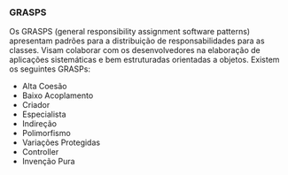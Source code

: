 ### GRASPS

Os GRASPS (general responsibility assignment software patterns) apresentam padrões para a distribuição de responsabilidades para as classes. Visam colaborar com os desenvolvedores na elaboração de aplicações sistemáticas e bem estruturadas orientadas a objetos. Existem os seguintes GRASPs:

* Alta Coesão
* Baixo Acoplamento
* Criador
* Especialista
* Indireção
* Polimorfismo
* Variações Protegidas
* Controller
* Invenção Pura
